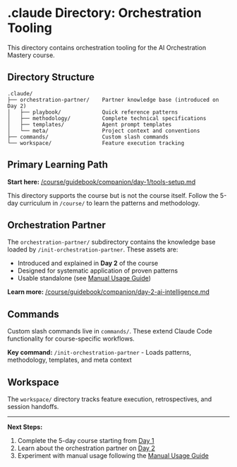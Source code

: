 # .claude Directory: Orchestration Tooling

This directory contains orchestration tooling for the AI Orchestration Mastery course.

## Directory Structure

```
.claude/
├── orchestration-partner/    Partner knowledge base (introduced on Day 2)
│   ├── playbook/             Quick reference patterns
│   ├── methodology/          Complete technical specifications
│   ├── templates/            Agent prompt templates
│   └── meta/                 Project context and conventions
├── commands/                 Custom slash commands
└── workspace/                Feature execution tracking
```

## Primary Learning Path

**Start here:** [/course/guidebook/companion/day-1/tools-setup.md](/course/guidebook/companion/day-1/tools-setup.md)

This directory supports the course but is not the course itself. Follow the 5-day curriculum in `/course/` to learn the patterns and methodology.

## Orchestration Partner

The `orchestration-partner/` subdirectory contains the knowledge base loaded by `/init-orchestration-partner`. These assets are:

- Introduced and explained in **Day 2** of the course
- Designed for systematic application of proven patterns
- Usable standalone (see [Manual Usage Guide](/.claude/orchestration-partner/manual-usage.md))

**Learn more:** [/course/guidebook/companion/day-2-ai-intelligence.md](/course/guidebook/companion/day-2-ai-intelligence.md)

## Commands

Custom slash commands live in `commands/`. These extend Claude Code functionality for course-specific workflows.

**Key command:** `/init-orchestration-partner` - Loads patterns, methodology, templates, and meta context

## Workspace

The `workspace/` directory tracks feature execution, retrospectives, and session handoffs.

---

**Next Steps:**

1. Complete the 5-day course starting from [Day 1](/course/guidebook/companion/day-1/tools-setup.md)
2. Learn about the orchestration partner on [Day 2](/course/guidebook/companion/day-2-ai-intelligence.md)
3. Experiment with manual usage following the [Manual Usage Guide](/.claude/orchestration-partner/manual-usage.md)
